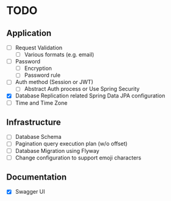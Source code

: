 # TODO

## Application

- [ ] Request Validation
  - [ ] Various formats (e.g. email)
- [ ] Password
  - [ ] Encryption
  - [ ] Password rule
- [ ] Auth method (Session or JWT)
  - [ ] Abstract Auth process or Use Spring Security
- [x] Database Replication related Spring Data JPA configuration
- [ ] Time and Time Zone

## Infrastructure

- [ ] Database Schema
- [ ] Pagination query execution plan (w/o offset)
- [ ] Database Migration using Flyway
- [ ] Change configuration to support emoji characters

## Documentation

- [x] Swagger UI
